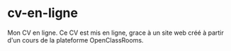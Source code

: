 # cv-en-ligne
Mon CV en ligne.
Ce CV est mis en ligne, grace à un site web créé à partir d'un cours de la plateforme OpenClassRooms.

